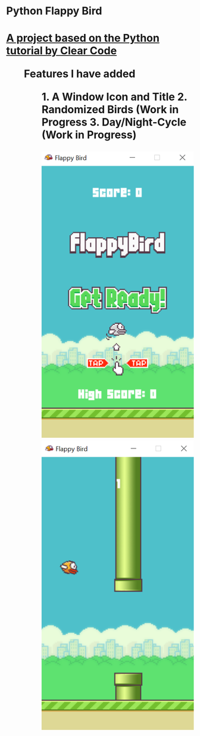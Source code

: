 <h1>Python Flappy Bird<h1>

[A project based on the Python tutorial by Clear Code](https://www.youtube.com/watch?v=UZg49z76cLw&)

<ul>Features I have added<ul>
  1. A Window Icon and Title
  2. Randomized Birds (Work in Progress
  3. Day/Night-Cycle (Work in Progress)
  
![Screen Capture 1](/images/project1.png)
![Screen Capture 2](/images/project2.png)
